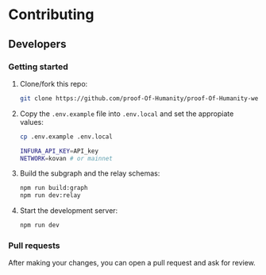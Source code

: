 # Contributing

## Developers

### Getting started

1. Clone/fork this repo:

   ```bash
   git clone https://github.com/proof-Of-Humanity/proof-Of-Humanity-web/
   ```

2. Copy the `.env.example` file into `.env.local` and set the appropiate values:

   ```bash
   cp .env.example .env.local
   ```

   ```bash
   INFURA_API_KEY=API_key
   NETWORK=kovan # or mainnet
   ```

3. Build the subgraph and the relay schemas:

   ```bash
   npm run build:graph
   npm run dev:relay
   ```

4. Start the development server:

   ```bash
   npm run dev
   ```

### Pull requests

After making your changes, you can open a pull request and ask for review.
